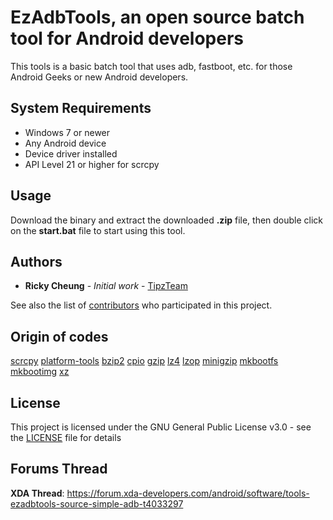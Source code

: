 # EzAdbTools, an open source batch tool for Android developers
This tools is a basic batch tool that uses adb, fastboot, etc. for those Android Geeks or new Android developers.

## System Requirements
- Windows 7 or newer
- Any Android device
- Device driver installed
- API Level 21 or higher for scrcpy

## Usage
Download the binary and extract the downloaded <b>.zip</b> file, then double click on the <b>start.bat</b> file to start using this tool.

## Authors
* **Ricky Cheung** - *Initial work* - [TipzTeam](https://github.com/TipzTeam)

See also the list of [contributors](https://github.com/TipzTeam/EzAdbTools/contributors) who participated in this project.

## Origin of codes
[scrcpy](https://github.com/Genymobile/scrcpy)
[platform-tools](https://dl.google.com/android/repository/platform-tools-latest-windows.zip)
[bzip2](https://sourceforge.net/projects/bzip2/)
[cpio](http://gnuwin32.sourceforge.net/packages/cpio.htm)
[gzip](http://gnuwin32.sourceforge.net/packages/gzip.htm)
[lz4](https://github.com/lz4/lz4)
[lzop](http://gnuwin32.sourceforge.net/packages/lzop.htm)
[minigzip](https://github.com/madler/zlib/blob/master/test/minigzip.c)
[mkbootfs](https://github.com/osm0sis/mkbootfs)
[mkbootimg](https://github.com/osm0sis/mkbootimg)
[xz](https://github.com/addaleax/xz)

## License
This project is licensed under the GNU General Public License v3.0 - see the [LICENSE](LICENSE) file for details

## Forums Thread
<b>XDA Thread</b>: https://forum.xda-developers.com/android/software/tools-ezadbtools-source-simple-adb-t4033297
